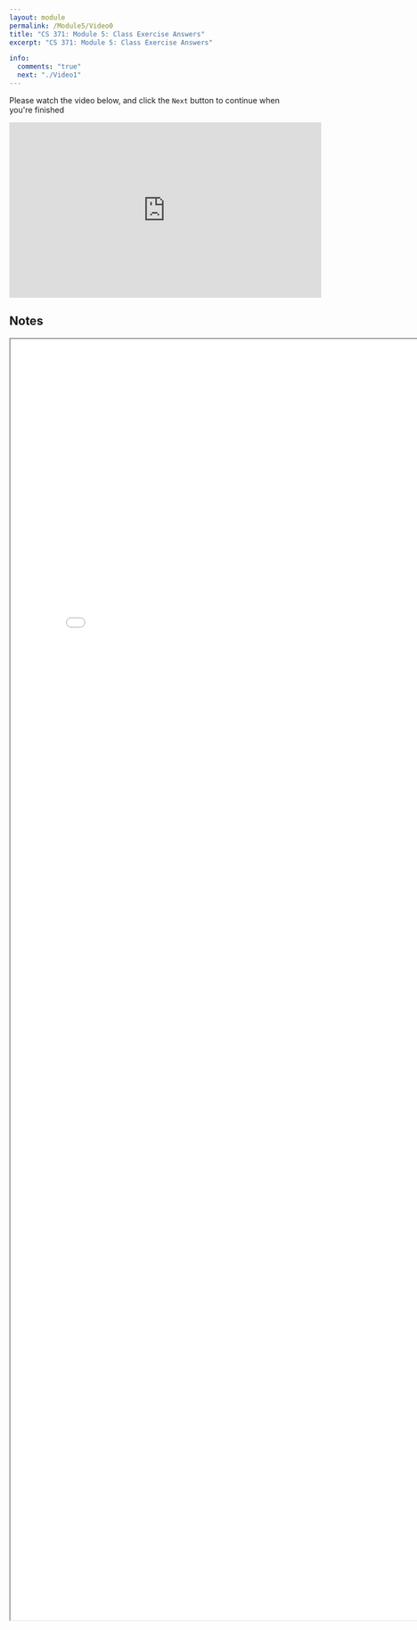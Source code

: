 ```yaml
---
layout: module
permalink: /Module5/Video0
title: "CS 371: Module 5: Class Exercise Answers"
excerpt: "CS 371: Module 5: Class Exercise Answers"

info:
  comments: "true"
  next: "./Video1"
---
```


<p>
Please watch the video below, and click the <code>Next</code> button to continue when you're finished
</p>

<iframe width="560" height="315" src="https://www.youtube.com/embed/gEBOa0b9OyE" frameborder="0" allow="accelerometer; autoplay; clipboard-write; encrypted-media; gyroscope; picture-in-picture" allowfullscreen></iframe>


<h2>Notes</h2>


<iframe src="../images/Module5/ClassSolutions.html" width="800" height="2300"></iframe>
